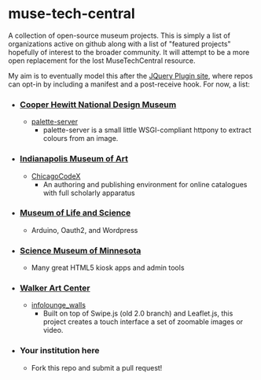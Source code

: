 muse-tech-central
=================

A collection of open-source museum projects. This is simply a list of organizations active on github along with a list of "featured projects" hopefully of interest to the broader community. It will attempt to be a more open replacement for the lost MuseTechCentral resource.

My aim is to eventually model this after the [JQuery Plugin site](https://github.com/jquery/plugins.jquery.com), where repos can opt-in by including a manifest and a post-receive hook. For now, a list:


- ### [Cooper Hewitt National Design Museum](https://github.com/cooperhewitt)
    - [palette-server](https://github.com/cooperhewitt/palette-server)
        - palette-server is a small little WSGI-compliant httpony to extract colours from an image.

- ### [Indianapolis Museum of Art](https://github.com/IMAmuseum/)
    - [ChicagoCodeX](https://github.com/IMAmuseum/ChicagoCodeX)
        - An authoring and publishing environment for online catalogues with full scholarly apparatus

- ### [Museum of Life and Science](https://github.com/lifeandscience)
    - Arduino, Oauth2, and Wordpress

- ### [Science Museum of Minnesota](https://github.com/scimusmn/)
    - Many great HTML5 kiosk apps and admin tools

- ### [Walker Art Center](https://github.com/walkerart)
    - [infolounge_walls](https://github.com/walkerart/infolounge_walls)
        - Built on top of Swipe.js (old 2.0 branch) and Leaflet.js, this project creates a touch interface a set of zoomable images or video.

- ### Your institution here
    - Fork this repo and submit a pull request!

